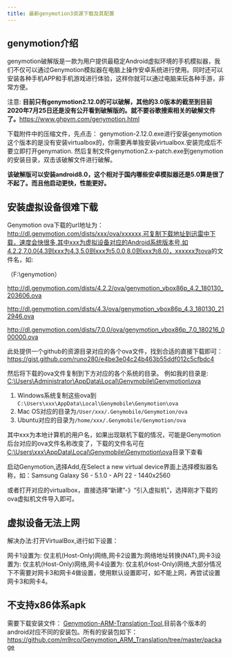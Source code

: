 ```yaml
---
title: 最新genymotion3资源下载及其配置
---
```





## genymotion介绍

genymotion破解版是一款为用户提供最稳定Android虚拟环境的手机模拟器，我们不仅可以通过Genymotion模拟器在电脑上操作安卓系统进行使用。同时还可以安装各种手机APP和手机游戏进行体验，这样你就可以通过电脑来玩各种手游，非常方便。

注意: **目前只有genymotion2.12.0的可以破解，其他的3.0版本的截至到目前2020年7月25日还是没有公开看到破解版的。就不要谷歌搜索相关的破解文件了。**<https://www.ghpym.com/genymotion.html>

下载附件中的压缩文件，先点击： genymotion-2.12.0.exe进行安装genymotion这个版本的是没有安装virtualbox的，你需要再单独安装virtualbox.安装完成后不要立即打开genymation. 然后复制文件genymotion2.x-patch.exe到genymotion的安装目录，双击该破解文件进行破解。

**该破解版可以安装android8.0，这个相对于国内哪些安卓模拟器还是5.0算是很了不起了。而且他启动更快，性能更好。**

## 安装虚拟设备很难下载

Genymotion ova下载的url地址为：<http://dl.genymotion.com/dists/xxx/ova/xxxxxx,可复制下载地址到迅雷中下载，速度会快很多,其中xxx为虚拟设备对应的Android系统版本号,如4.2.2,7.0.0(4.3则xxx为4.3,5.0则xxx为5.0.0,8.0则xxx为8.0)，xxxxxx为ova>的文件名，如:

（F:\genymotion）

<http://dl.genymotion.com/dists/4.2.2/ova/genymotion_vbox86p_4.2_180130_203606.ova>

<http://dl.genymotion.com/dists/4.3/ova/genymotion_vbox86p_4.3_180130_212946.ova>

<http://dl.genymotion.com/dists/7.0.0/ova/genymotion_vbox86p_7.0_180216_000000.ova>

此处提供一个github的资源目录对应的各个ova文件，找到合适的直接下载即可： <https://gist.github.com/runo280/e4be3e04c24b463b55ddf012c5cfbdc4>

然后将下载的ova文件复制到下方对应的各个系统的目录。 例如我的目录是: [C:\Users\Administrator\AppData\Local\Genymobile\Genymotion\ova](C:\Users\Administrator\AppData\Local\Genymobile\Genymotion\ova)

1. Windows系统复制这些ova到`C:\Users\xxx\AppData\Local\Genymobile\Genymotion\ova`
2. Mac OS对应的目录为`/User/xxx/.Genymobile/Genymotion/ova`
3. Ubuntu对应的目录为`/home/xxx/.Genymobile/Genymotion/ova`

其中xxx为本地计算机的用户名，如果出现联机下载的情况，可能是Genymotion后台对应的ova文件名称改变了，下载的文件名可在[C:\Users\xxx\AppData\Local\Genymobile\Genymotion\ova](C:\Users\Administrator\AppData\Local\Genymobile\Genymotion\ova)目录下查看

启动Genymotion,选择Add,在Select a new virtual device界面上选择模拟器名称，如：Samsung Galaxy S6 - 5.1.0 - API 22 - 1440x2560

或者打开对应的virtualbox，直接选择“新建”-》“引入虚拟机”，选择刚才下载的ova虚拟机文件导入即可。

## 虚拟设备无法上网

解决办法:打开VirtualBox,进行如下设置：

网卡1设置为: 仅主机(Host-Only)网络,网卡2设置为:网络地址转换(NAT),网卡3设置为: 仅主机(Host-Only)网络,网卡4设置为: 仅主机(Host-Only)网络,大部分情况下不需要对网卡3和网卡4做设置，使用默认设置即可，如不能上网，再尝试设置网卡3和网卡4。

## 不支持x86体系apk

需要下载安装文件： [Genymotion-ARM-Translation-Tool](https://github.com/m9rco/Genymotion_ARM_Translation/tree/master/package),目前各个版本的android对应不同的安装包。所有的安装包如下：
<https://github.com/m9rco/Genymotion_ARM_Translation/tree/master/package>
